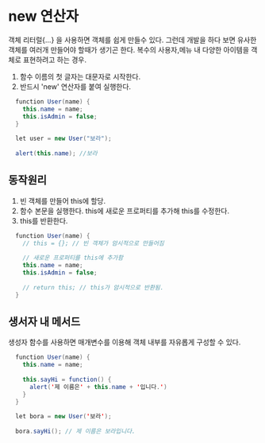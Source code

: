 # new 연산자
객체 리터럴{...} 을 사용하면 객체를 쉽게 만들수 있다. 그런데 개발을 하다 보면 유사한 객체를 여러개 만들어야 할때가 생기곤 한다.
복수의 사용자,메뉴 내 다양한 아이템을 객체로 표현하려고 하는 경우.

1. 함수 이름의 첫 글자는 대문자로 시작한다.
2. 반드시 'new' 연산자를 붙여 실행한다.
```java
  function User(name) {
    this.name = name;
    this.isAdmin = false;
  }
  
  let user = new User("보라");
  
  alert(this.name); //보라
```

## 동작원리
1. 빈 객체를 만들어 this에 할당.
2. 함수 본문을 실행한다. this에 새로운 프로퍼티를 추가해 this를 수정한다.
3. this를 반환한다.

```java
  function User(name) {
    // this = {}; // 빈 객체가 암시적으로 만들어짐
    
    // 새로운 프로퍼티를 this에 추가함
    this.name = name;
    this.isAdmin = false;
    
    // return this; // this가 암시적으로 반환됨.
  }
```

## 생서자 내 메서드
생성자 함수를 사용하면 매개변수를 이용해 객체 내부를 자유롭게 구성할 수 있다.
```java
  function User(name) {
    this.name = name;
    
    this.sayHi = function() {
      alert('제 이름은' + this.name + '입니다.')
    }
  }
  
  let bora = new User('보라');
  
  bora.sayHi(); // 제 이름은 보라입니다.
```
